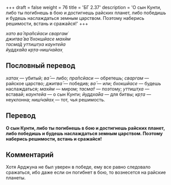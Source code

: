 +++
draft = false
weight = 76
title = 'БГ 2.37'
description = 'О сын Кунти, либо ты погибнешь в бою и достигнешь райских планет, либо победишь и будешь наслаждаться земным царством. Поэтому наберись решимости, встань и сражайся!'
+++

_хато ва̄ пра̄псйаси сваргам̇  
джитва̄ ва̄ бхокшйасе махӣм  
тасма̄д уттишт̣ха каунтейа  
йуддха̄йа кр̣та-ниш́чайах̣_

## Пословный перевод

_хатах̣_ — убитый; _ва̄_ — либо; _пра̄псйаси_ — обретешь; _сваргам_ — райское царство; _джитва̄_ — победив; _ва̄_ — или; _бхокшйасе_ — будешь наслаждаться; _махӣм_ — миром; _тасма̄т_ — поэтому; _уттишт̣ха_ — вставай; _каунтейа_ — о сын Кунти; _йуддха̄йа_ — для битвы; _кр̣та_ — неуклонна; _ниш́чайах̣_ — тот, чья решимость.

## Перевод

**О сын Кунти, либо ты погибнешь в бою и достигнешь райских планет, либо победишь и будешь наслаждаться земным царством. Поэтому наберись решимости, встань и сражайся!**

## Комментарий

Хотя Арджуна не был уверен в победе, ему все равно следовало сражаться, ибо даже если он погибнет в бою, то вознесется на райские планеты.
